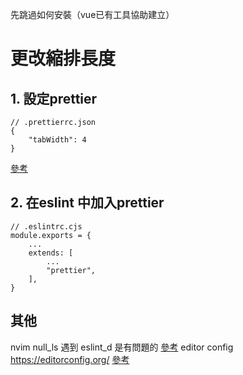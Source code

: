 先跳過如何安裝（vue已有工具協助建立）


# 更改縮排長度
## 1. 設定prettier
```
// .prettierrc.json
{
    "tabWidth": 4
}

```
[參考](https://prettier.io/docs/en/configuration.html)

## 2. 在eslint 中加入prettier
```
// .eslintrc.cjs
module.exports = {
    ...
    extends: [
        ...
        "prettier",
    ],
}
```

## 其他
nvim null_ls 遇到 eslint_d 是有問題的
[參考](https://www.reddit.com/r/neovim/comments/uhgwyh/nullls_eslint_formatter_doesnt_pick_up_project/)
editor config https://editorconfig.org/
[參考](https://prettier.io/docs/en/configuration.html#editorconfig)
